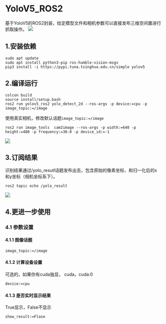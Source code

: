 # YoloV5_ROS2

基于YoloV5的ROS2封装，给定模型文件和相机参数可以直接发布三维空间置进行抓取操作。
![](https://img-blog.csdnimg.cn/592a90f1441f4a3ab4b94891878fbc55.png)

## 1.安装依赖
```
sudo apt update
sudo apt install python3-pip ros-humble-vision-msgs
pip3 install -i https://pypi.tuna.tsinghua.edu.cn/simple yolov5
```
## 2.编译运行
```
colcon build
source install/setup.bash
ros2 run yolov5_ros2 yolo_detect_2d --ros-args -p device:=cpu -p image_topic:=/image
```

使用真实相机，修改默认话题`image_topic:=/image`

```
ros2 run image_tools  cam2image --ros-args -p width:=640 -p height:=480 -p frequency:=30.0 -p device_id:=-1
```

![](https://img-blog.csdnimg.cn/c65bed0b67694ed69776151c203bb950.png)

## 3.订阅结果
识别结果通过/yolo_resutl话题发布出去，包含原始的像素坐标、和归一化后的x和y坐标（相机坐标系下）。

```shell
ros2 topic echo /yolo_result
```
![](https://img-blog.csdnimg.cn/ac963f4226bf497790c0ef2fd8d942a3.png)


## 4.更进一步使用

### 4.1 参数设置

#### 4.1.1 图像话题

```
image_topic:=/image
```
#### 4.1.2 计算设备设置

可选的，如果你有cuda独显， cuda，cuda:0 

```
device:=cpu
```
#### 4.1.3 是否实时显示结果

True显示，False不显示

```
show_result:=Flase
```


